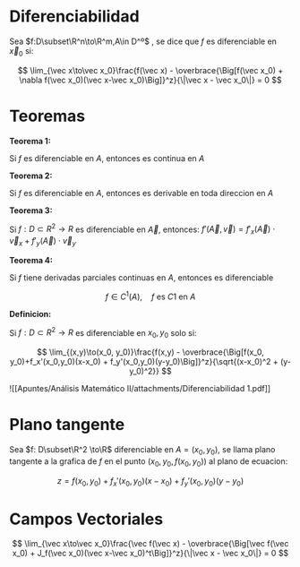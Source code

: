 # Diferenciabilidad

Sea $f:D\subset\R^n\to\R^m,A\in D^º$ , se dice que $f$ es diferenciable en $\vec x_0$ si: 

$$
\lim_{\vec x\to\vec x_0}\frac{f(\vec x) - \overbrace{\Big[f(\vec x_0) + \nabla f(\vec x_0)(\vec x-\vec x_0)\Big]}^z}{\|\vec x - \vec x_0\|} = 0
$$

# Teoremas

**Teorema 1:**

Si $f$ es diferenciable en $A$, entonces es continua en $A$

**Teorema 2:**

Si $f$ es diferenciable en $A$, entonces es derivable en toda direccion en $A$

**Teorema 3:**

Si $f:D\subset R^2 \to R$ es diferenciable en $\vec A$, entonces:     $f'(\vec A,\vec v) = f'_x(\vec A)\cdot\vec v_x + f'_y(\vec A) \cdot \vec v_y$

**Teorema 4:**

Si $f$ tiene derivadas parciales continuas en $A$, entonces es diferenciable

$$
f \in C^1(A),\quad f\text{ es }C1 \text{ en }A
$$

**Definicion:**

Si $f:D\subset R^2 \to R$ es diferenciable en $x_0, y_0$ solo si:

$$
\lim_{(x,y)\to(x_0, y_0)}\frac{f(x,y) - \overbrace{\Big[f(x_0, y_0)+f_x'(x_0,y_0)(x-x_0) + f_y'(x_0,y_0)(y-y_0)\Big]}^z}{\sqrt{(x-x_0)^2 + (y-y_0)^2}}
$$

![[Apuntes/Análisis Matemático II/attachments/Diferenciabilidad 1.pdf]]

# Plano tangente

Sea $f: D\subset\R^2 \to\R$ diferenciable en $A = (x_0, y_0)$, se llama plano tangente a la grafica de $f$ en el punto $(x_0,y_0,f(x_0,y_0))$ al plano de ecuacion:

$$
z = f(x_0, y_0)+f_x'(x_0,y_0)(x-x_0) + f_y'(x_0,y_0)(y-y_0)
$$

# Campos Vectoriales

$$
\lim_{\vec x\to\vec x_0}\frac{\vec f(\vec x) - \overbrace{\Big[\vec f(\vec x_0) + J_f(\vec x_0)(\vec x-\vec x_0)^t\Big]}^z}{\|\vec x - \vec x_0\|} = 0
$$